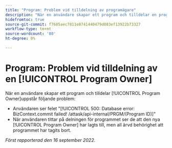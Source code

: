 ```yaml
---
title: "Program: Problem vid tilldelning av programägare"
description: "När en användare skapar ett program och tilldelar en programägare uppstår problemen som beskrivs i den här artikeln."
hidefromtoc: true
source-git-commit: f7685aec7811e8741440479d083ef13922b73327
workflow-type: tm+mt
source-wordcount: '80'
ht-degree: 0%

---
```



# Program: Problem vid tilldelning av en [!UICONTROL Program Owner]

När en användare skapar ett program och tilldelar [!UICONTROL Program Owner]uppstår följande problem:

* Användaren ser felet &quot;[!UICONTROL 500: Database error: BizContext.commit failed! /attask/api-internal/PRGM/(Program ID)]&quot;
* När användaren tittar på delningen för programmet ser de att den nya [!UICONTROL Program Owner] har lagts till, men all ärvd behörighet att programmet har tagits bort.

_Först rapporterad den 16 september 2022._

